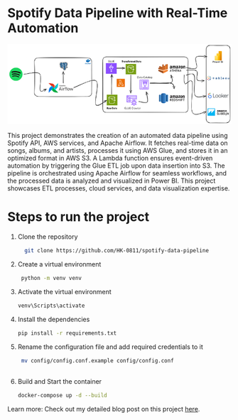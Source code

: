 # Spotify Data Pipeline with Real-Time Automation
![image](https://github.com/HK-0811/spotify-data-pipeline/blob/master/assets/SpotifyDataPipeline.png)

This project demonstrates the creation of an automated data pipeline using Spotify API, AWS services, and Apache Airflow. It fetches real-time data on songs, albums, and artists, processes it using AWS Glue, and stores it in an optimized format in AWS S3. A Lambda function ensures event-driven automation by triggering the Glue ETL job upon data insertion into S3. The pipeline is orchestrated using Apache Airflow for seamless workflows, and the processed data is analyzed and visualized in Power BI. This project showcases ETL processes, cloud services, and data visualization expertise.

# Steps to run the project

1. Clone the repository
   ```bash
     git clone https://github.com/HK-0811/spotify-data-pipeline

3. Create a virtual environment
   ```bash
    python -m venv venv

5. Activate the virtual environment
      ```bash
     venv\Scripts\activate

7. Install the dependencies
      ```bash
      pip install -r requirements.txt

9. Rename the configuration file and add required credentials to it
    ```bash
     mv config/config.conf.example config/config.conf
     
11. Build and Start the container
       ```bash
      docker-compose up -d --build
    

Learn more:
Check out my detailed blog post on this project [here](https://medium.com/@himanshukotkar007/building-a-spotify-data-pipeline-from-api-to-insights-7b02198bb1d4).
